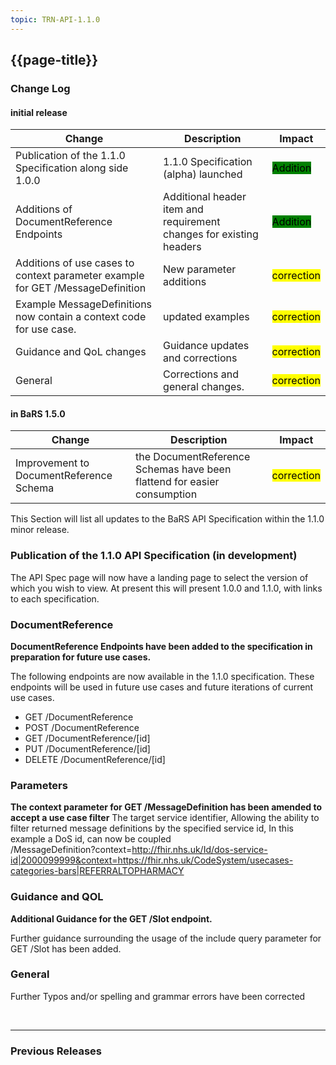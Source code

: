 ```yaml
---
topic: TRN-API-1.1.0
---
```


## {{page-title}}

### Change Log

#### initial release

| Change                                       | Description                                                         | Impact |
|----------------------------------------------|---------------------------------------------------------------------|--------|
| Publication of the 1.1.0 Specification along side 1.0.0 | 1.1.0 Specification (alpha) launched     |  <mark style="background-color: Green">Addition</mark>        |
| Additions of DocumentReference Endpoints  | Additional header item and requirement changes for existing headers     |  <mark style="background-color: Green">Addition</mark>        |
| Additions of use cases to context parameter example for GET /MessageDefinition    | New parameter additions        |  <mark style="background-color: Yellow">correction</mark>      |
| Example MessageDefinitions now contain a context code for use case.    | updated examples        |  <mark style="background-color: Yellow">correction</mark>      |
| Guidance and QoL changes                     | Guidance updates and corrections                                    |  <mark style="background-color: Yellow">correction</mark>      |
| General                                      | Corrections and general changes.                                    |  <mark style="background-color: Yellow">correction</mark>      |

#### in BaRS 1.5.0
| Change                                       | Description                                                         | Impact |
|----------------------------------------------|---------------------------------------------------------------------|--------|
| Improvement to DocumentReference Schema   | the DocumentReference Schemas have been flattend for easier consumption | <mark style="background-color: Yellow">correction</mark>    |

This Section will list all updates to the BaRS API Specification within the 1.1.0 minor release.

### Publication of the 1.1.0 API Specification (in development)
The API Spec page will now have a landing page to select the version of which you wish to view. At present this will present 1.0.0 and 1.1.0, with links to each specification.

### DocumentReference

**DocumentReference Endpoints have been added to the specification in preparation for future use cases.** 

The following endpoints are now available in the 1.1.0 specification. These endpoints will be used in future use cases and future iterations of current use cases.

* GET /DocumentReference
* POST /DocumentReference
* GET /DocumentReference/[id]
* PUT /DocumentReference/[id]
* DELETE /DocumentReference/[id]

### Parameters

**The context parameter for GET /MessageDefinition has been amended to accept a use case filter**
The target service identifier, Allowing the ability to filter returned message definitions by the specified service id, In this example a DoS id, can now be coupled  
    /MessageDefinition?context=http://fhir.nhs.uk/Id/dos-service-id|2000099999&context=https://fhir.nhs.uk/CodeSystem/usecases-categories-bars|REFERRALTOPHARMACY

### Guidance and QOL
**Additional Guidance for the GET /Slot endpoint.**

Further guidance surrounding the usage of the include query parameter for GET /Slot has been added. 


### General

Further Typos and/or spelling and grammar errors have been corrected

<br>
<hr>

### Previous Releases